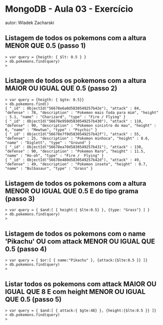 # MongoDB - Aula 03 - Exercício
autor: Wladek Zacharski

## Listagem de todos os pokemons com a altura MENOR QUE 0.5 (passo 1)

```
> var query = {heigth: { $lt: 0.5 } }
> db.pokemons.find(query)
> 
```

## Listagem de todos os pokemons com a altura MAIOR OU IGUAL QUE 0.5 (passo 2)

```
> var query = {heigth: { $gte: 0.5}}
> db.pokemons.find()
{ "_id" : ObjectId("56678e6a0d5830549257b42e"), "attack" : 84, "defense" : 78, "description" : "Pokemon mais foda para mim", "height" : 5.1, "name" : "Charizard", "type" : "Fire / Flying" }
{ "_id" : ObjectId("56678e950d5830549257b430"), "attack" : 110, "defense" : 90, "description" : "Pokemon sinistro do mau", "height" : 6, "name" : "Mewtwo", "type" : "Psychic" }
{ "_id" : ObjectId("56678e7f0d5830549257b42f"), "attack" : 55, "defense" : 25, "description" : "Pokemon minhoca", "height" : 0.6, "name" : "Diglett", "type" : "Ground" }
{ "_id" : ObjectId("56678ea70d5830549257b431"), "attack" : 130, "defense" : 90, "description" : "Pokemon Raro", "height" : 11.5, "name" : "Ho-oh", "type" : "Fire /  Flying" }
{ "_id" : ObjectId("56678e480d5830549257b42d"), "attack" : 49, "defense" : 49, "description" : "Pokemon inseto", "height" : 0.7, "name" : "Bulbasaur", "type" : "Grass" }
```

## Listagem de todos os pokemons com a altura MENOR OU IGUAL QUE 0.5 E do tipo grama (passo 3)

```	
> var query = { $and:[ { height:{ $lte:0.5} }, {type: "Grass"} ] }
> db.pokemons.find(query)
> 
```

## Listagem de todos os pokemons com o name 'Pikachu' OU com attack MENOR OU IGUAL QUE 0.5 (passo 4)

```
> var query = { $or:[ { name:"Pikachu" }, {attack:{$lte:0.5 }} ]}
> db.pokemons.find(query)
> 
```


## Listar todos os pokemons com attack MAIOR OU IGUAL QUE 8 E com height MENOR OU IGUAL QUE 0.5 (passo 5)
	
```
> var query = { $and:[ { attack:{ $gte:48} }, {height:{$lte:0.5 }} ]}
> db.pokemons.find(query)
> 
```
